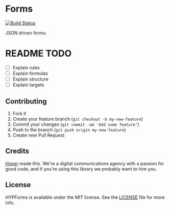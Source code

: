 # Forms
[![Build Status](https://img.shields.io/travis/hyperoslo/Form.svg?style=flat)](https://travis-ci.org/hyperoslo/Form)

JSON driven forms.

# README TODO
- [ ] Explain rules
- [ ] Explain formulas
- [ ] Explain structure
- [ ] Explain targets

## Contributing

1. Fork it
2. Create your feature branch (`git checkout -b my-new-feature`)
3. Commit your changes (`git commit -am 'Add some feature'`)
4. Push to the branch (`git push origin my-new-feature`)
5. Create new Pull Request

## Credits

[Hyper](http://hyper.no) made this. We're a digital communications agency with a passion for good code,
and if you're using this library we probably want to hire you.

## License

HYPForms is available under the MIT license. See the [LICENSE](https://github.com/hyperoslo/Form/raw/master/LICENSE.md) file for more info.
